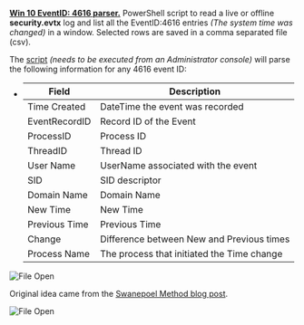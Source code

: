 <!-- saved from url=(0023) https://kacos2000.github.io/Win10-Research/EventLogs/ --> 
<!-- https://guides.github.com/features/mastering-markdown/ --> 

**[Win 10 EventID: 4616 parser.](https://github.com/kacos2000/Win10-Research/blob/master/EventLogs/TimeEvents.ps1)** PowerShell script to read a live or offline **security.evtx** log and list all the EventID:4616 entries *(The system time was changed)* in a window. Selected rows are saved in a comma separated file (csv).  

   The [script](https://github.com/kacos2000/Win10-Research/blob/master/EventLogs/TimeEvents.ps1) *(needs to be executed from an Administrator console)* will parse the following information for any 4616 event ID:

   -  Field              | Description
      ------------       | -------------
      Time Created       | DateTime the event was recorded
      EventRecordID      | Record ID of the Event
      ProcessID          | Process ID
      ThreadID           | Thread ID
      User Name          | UserName associated with the event 
      SID                | SID descriptor
      Domain Name        | Domain Name
      New Time           | New Time
      Previous Time      | Previous Time
      Change             | Difference between New and Previous times
      Process Name       | The process that initiated the Time change 
      
   ![File Open](https://raw.githubusercontent.com/kacos2000/Win10-Research/master/EventLogs/O.JPG)
   
   
   Original idea came from the [Swanepoel Method blog post](https://www.dfir.co.za/2018/07/07/detecting-time-changes-with-l2t-aint-nobody-got-time-for-that/).
   
   ![File Open](https://raw.githubusercontent.com/kacos2000/Win10-Research/master/EventLogs/T.JPG)
   
